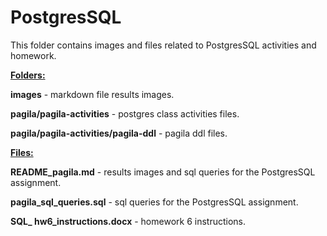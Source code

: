 # PostgresSQL
This folder contains images and files related to PostgresSQL activities and homework.  

**<u>Folders:</u>**

**images** - markdown file results images.

**pagila/pagila-activities** - postgres class activities files.

**pagila/pagila-activities/pagila-ddl** - pagila ddl files.



**<u>Files:</u>**

**README_pagila.md** - results images and sql queries for the PostgresSQL assignment.

**pagila_sql_queries.sql** - sql queries for the PostgresSQL assignment.

**SQL_ hw6_instructions.docx** - homework 6 instructions.
